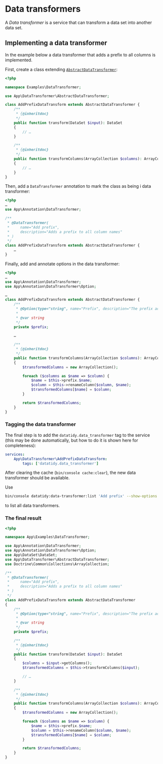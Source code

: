 # Data transformers

A *Data transformer* is a service that can transform a data set into another data set.

## Implementing a data transformer

In the example below a data transformer that adds a prefix to all columns is implemented.

First, create a class extending [`AbstractDataTransformer`](../src/DataTransformer/AbstractDataTransformer.php):

```php
<?php

namespace Examples\DataTransformer;

use App\DataTransformer\AbstractDataTransformer;

class AddPrefixDataTransform extends AbstractDataTransformer {
    /**
     * {@inheritdoc}
     */
    public function transform(DataSet $input): DataSet
    {
        // …
    }

    /**
     * {@inheritdoc}
     */
    public function transformColumns(ArrayCollection $columns): ArrayCollection
    {
        // …
    }
}
```

Then, add a `DataTransformer` annotation to mark the class as being i data transformer:

```php
<?php
…
use App\Annotation\DataTransformer;

/**
 * @DataTransformer(
 *     name="Add prefix",
 *     description="Adds a prefix to all column names"
 * )
 */
class AddPrefixDataTransform extends AbstractDataTransformer {
    …
}
```

Finally, add and annotate options in the data transformer:

```php
<?php
…
use App\Annotation\DataTransformer;
use App\Annotation\DataTransformer\Option;

…
class AddPrefixDataTransform extends AbstractDataTransformer {
    /**
     * @Option(type="string", name="Prefix", description="The prefix added to column names.")
     *
     * @var string
     */
    private $prefix;

    …

    /**
     * {@inheritdoc}
     */
    public function transformColumns(ArrayCollection $columns): ArrayCollection
    {
        $transformedColumns = new ArrayCollection();

        foreach ($columns as $name => $column) {
            $name = $this->prefix.$name;
            $column = $this->renameColumn($column, $name);
            $transformedColumns[$name] = $column;
        }

        return $transformedColumns;
    }
}
```

### Tagging the data transformer

The final step is to add the `datatidy.data_transformer` tag to the service
(this may be done automatically, but how to do it is shown here for
completeness):

```yaml
services:
    App\DataTransformer\AddPrefixDataTransform:
        tags: ['datatidy.data_transformer']
```

After clearing the cache (`bin/console cache:clear`), the new data transformer should be available.

Use

```sh
bin/console datatidy:data-transformer:list 'Add prefix' --show-options
```

to list all data transformers.

### The final result

```php
<?php

namespace App\Examples\DataTransformer;

use App\Annotation\DataTransformer;
use App\Annotation\DataTransformer\Option;
use App\DataSet\DataSet;
use App\DataTransformer\AbstractDataTransformer;
use Doctrine\Common\Collections\ArrayCollection;

/**
 * @DataTransformer(
 *     name="Add prefix",
 *     description="Adds a prefix to all column names"
 * )
 */
class AddPrefixDataTransform extends AbstractDataTransformer
{
    /**
     * @Option(type="string", name="Prefix", description="The prefix added to column names.")
     *
     * @var string
     */
    private $prefix;

    /**
     * {@inheritdoc}
     */
    public function transform(DataSet $input): DataSet
    {
        $columns = $input->getColumns();
        $transformedColumns = $this->transformColumns($input);

        // …
    }

    /**
     * {@inheritdoc}
     */
    public function transformColumns(ArrayCollection $columns): ArrayCollection
    {
        $transformedColumns = new ArrayCollection();

        foreach ($columns as $name => $column) {
            $name = $this->prefix.$name;
            $column = $this->renameColumn($column, $name);
            $transformedColumns[$name] = $column;
        }

        return $transformedColumns;
    }
}
```
